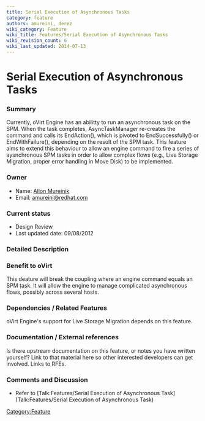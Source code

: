 ```yaml
---
title: Serial Execution of Asynchronous Tasks
category: feature
authors: amureini, derez
wiki_category: Feature
wiki_title: Features/Serial Execution of Asynchronous Tasks
wiki_revision_count: 6
wiki_last_updated: 2014-07-13
---
```


# Serial Execution of Asynchronous Tasks

### Summary

Currently, oVirt Engine has an abilitty to run an asynchronous task on the SPM. When the task completes, AsyncTaskManager re-creates the command and calls its EndAction(), which is pivoted to EndSuccessfully() or EndWithFailure(), depending on the result of the SPM task. This feature aims to extend this behaviour to allow an engine command to fire a series of aysnchronous SPM tasks in order to allow complex flows (e.g., Live Storage Migration, proper error handling in Move Disk) to be implemented.

### Owner

*   Name: [ Allon Mureinik](User:amureini)
*   Email: amureini@redhat.com

### Current status

*   Design Review
*   Last updated date: 09/08/2012

### Detailed Description

### Benefit to oVirt

This deature will break the coupling where an engine command equals an SPM task. It will allow the engine to manage complicated asynchronous flows, possibly across several hosts.

### Dependencies / Related Features

oVirt Engine's support for Live Storage Migration depends on this feature.

### Documentation / External references

Is there upstream documentation on this feature, or notes you have written yourself? Link to that material here so other interested developers can get involved. Links to RFEs.

### Comments and Discussion

*   Refer to [Talk:Features/Serial Execution of Asynchronous Task](Talk:Features/Serial Execution of Asynchronous Task)

<Category:Feature>
